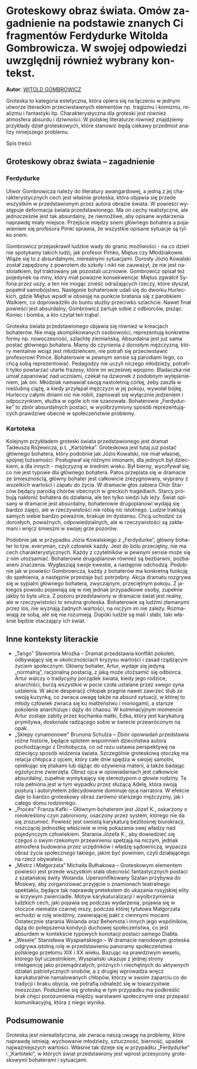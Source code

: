 # Gro­te­sko­wy ob­raz świa­ta. Omów za­gad­nie­nie na pod­sta­wie zna­nych Ci frag­men­tów Fer­dy­dur­ke Wi­tol­da Gom­bro­wi­cza. W swo­jej od­po­wie­dzi uwzględ­nij rów­nież wy­bra­ny kon­tekst.

**Autor**: [WITOLD GOMBROWICZ](https://poezja.org/wz/Witold_Gombrowicz/)

Gro­te­ska to ka­te­go­ria es­te­tycz­na, któ­ra opie­ra się na łą­cze­niu w jed­nym utwo­rze li­te­rac­kim prze­ciw­staw­nych ele­men­tów np. tra­gi­zmu i ko­mi­zmu, re­ali­zmu i fan­ta­sty­ki itp. Cha­rak­te­ry­stycz­na dla gro­te­ski jest rów­nież atmosfera absurdu i dziwności. W pol­skiej li­te­ra­tu­rze rów­nież znaj­dzie­my przy­kła­dy dzieł gro­te­sko­wych, któ­re sta­no­wić będą cie­ka­wy przed­miot ana­li­zy ni­niej­sze­go pro­ble­mu.

Spis treści



## Gro­te­sko­wy ob­raz świa­ta – zagadnienie

### Ferdydurke

Utwór Gom­bro­wi­cza na­le­ży do literatury awangardowej, a jed­ną z jej cha­rak­te­ry­stycz­nych cech jest wła­śnie groteska, któ­ra ob­ja­wia się przede wszyst­kim w przed­sta­wio­nym przez au­to­ra ob­ra­zie świa­ta. W po­wie­ści wy­stę­pu­je deformacja świata przedstawionego. Ma on ce­chy re­ali­stycz­ne, ale jed­no­cze­śnie jest tak ab­sur­dal­ny, że nie­moż­li­we, aby opi­sa­ne wy­da­rze­nia na­praw­dę mia­ły miej­sce. Przej­ście mię­dzy snem głów­ne­go bo­ha­te­ra a po­ja­wie­niem się pro­fe­so­ra Pim­ki spra­wia, że wszyst­kie opi­sa­ne sy­tu­acje są tyl­ko snem.

Gom­bro­wicz prze­ja­skra­wił ludz­kie wady do gra­nic moż­li­wo­ści - na co dzień nie spo­ty­ka­my ta­kich lu­dzi, jak pro­fe­sor Pim­ko, Miętus czy Mło­dzia­ko­wie. Wią­że się to z ab­sur­dal­ny­mi, nie­re­al­ny­mi sy­tu­acja­mi. Do­ro­sły Jó­zio Ko­wal­ski zo­stał za­pę­dzo­ny z po­wro­tem do szko­ły i nikt nie za­uwa­żył, że nie jest na­sto­lat­kiem, był trak­to­wa­ny jak po­zo­sta­li ucznio­wie. Gom­bro­wicz opi­sał też po­je­dy­nek na miny, któ­ry miał po­waż­ne kon­se­kwen­cje: Mię­tus zgwał­cił Sy­fo­na przez uszy, a ten nie mo­gąc znieść od­ra­ża­ją­cych rze­czy, któ­re sły­szał, po­peł­nił sa­mo­bój­stwo. Na­stęp­nie bo­ha­te­ro­wie uda­li się do dwor­ku Hur­lec­kich, gdzie Mię­tus wpadł w ob­se­sję na punk­cie bra­ta­nia się z pa­rob­kiem Wal­kiem, co do­pro­wa­dzi­ło do bun­tu służ­by prze­ciw­ko szlach­cie. Na­wet fi­nał po­wie­ści jest ab­sur­dal­ny, Gom­bro­wicz żar­tu­je so­bie z od­bior­ców, pi­sząc: Koniec i bomba, a kto czytał ten trąba!.



Gro­te­ska świa­ta przed­sta­wio­ne­go ob­ja­wia się rów­nież w kreacjach bohaterów. Nie mają skom­pli­ko­wa­nych oso­bo­wo­ści, re­pre­zen­tu­ją kon­kret­ne for­my np. no­wo­cze­sność, szlach­tę zie­miań­ską. Ab­sur­dal­na jest już sama po­stać głów­ne­go bo­ha­te­ra. Mamy do czy­nie­nia z do­ro­słym męż­czy­zną, któ­ry men­tal­nie wciąż jest mło­dzień­cem, nie po­tra­fi się prze­ciw­sta­wić profesorowi Pimce. Bo­ha­te­ro­wie w pew­nym sen­sie są parodiami tego, co chcą sobą reprezentować. Pe­da­go­dzy nie uczy­li ni­cze­go mło­dzie­ży, po­tra­fi­li tyl­ko po­wta­rzać utar­te fra­ze­sy, któ­re im wcze­śniej wpo­jo­no. Bla­dacz­ka nie umiał za­pa­no­wać nad ucznia­mi, cze­kał na dzwo­nek z po­dob­nym wy­tę­sk­nie­niem, jak oni. Mło­dziak na­ma­wiał swo­ją na­sto­let­nią cór­kę, żeby za­szła w nie­ślub­ną cią­żę, a kie­dy przy­ła­pał męż­czyzn w jej po­ko­ju, wy­wo­łał bój­kę. Hur­lec­cy ca­ły­mi dnia­mi nic nie ro­bi­li, zaj­mo­wa­li się wy­łącz­nie je­dze­niem i od­po­czyn­kiem, służ­ba w ogó­le ich nie sza­no­wa­ła. Bo­ha­te­ro­wie „Fer­dy­dur­ke” to zbiór ab­sur­dal­nych po­sta­ci, w wy­ol­brzy­mio­ny spo­sób re­pre­zen­tu­ją­cych praw­dzi­we obec­ne w spo­łe­czeń­stwie pro­ble­my.

### Kartoteka

Ko­lej­nym przy­kła­dem gro­te­ski świa­ta przed­sta­wio­ne­go jest dra­mat Tadeusza Różewicza, p.t. „Kar­to­te­ka”. Gro­te­sko­wa jest tu­taj już po­stać głów­ne­go bo­ha­te­ra, któ­ry po­dob­nie jak Jó­zio Ko­wal­ski, nie miał własnej, spójnej tożsamości. Po­słu­gi­wał się róż­ny­mi imio­na­mi, dla jed­nych był dziec­kiem, a dla in­nych - męż­czy­zną w śred­nim wie­ku. Był bier­ny, wy­co­fy­wał się, co nie jest ty­po­we dla głów­ne­go bo­ha­te­ra. Pa­tos prze­pla­ta się w dra­ma­cie ze śmiesz­no­ścią, głów­ny bo­ha­ter jest cał­ko­wi­cie zre­zy­gno­wa­ny, wy­pra­ny z wszel­kich war­to­ści i za­pa­łu do ży­cia. W dra­ma­cie głos za­bie­ra Chór Star­ców bę­dą­cy parodią chórów obecnych w greckich tragediach. Star­cy pró­bu­ją na­kło­nić bo­ha­te­ra do dzia­ła­nia, ale ten tyl­ko sie­dzi lub leży. Świat opi­sa­ny w dra­ma­cie jest ab­sur­dal­ny, bohaterowie drugoplanowi wydają się bardzo zajęci, ale w rzeczywistości nie robią nic istotnego. Lu­dzie trak­tu­ją sa­mych sie­bie bar­dzo po­waż­nie, bra­ku­je im dy­stan­su. Chcą ucho­dzić za do­ro­słych, po­waż­nych, od­po­wie­dzial­nych, ale w rze­czy­wi­sto­ści są za­kła­ma­ni i wręcz śmiesz­ni w swo­jej grze po­zo­rów.



Po­dob­nie jak w przy­pad­ku Józia Kowalskiego z „Fer­dy­dur­ke”, głów­ny bo­ha­ter to tzw. everyman, czy­li czło­wiek każ­dy. Jest do bólu prze­cięt­ny, nie ma cech cha­rak­te­ry­stycz­nych. Każ­dy z czy­tel­ni­ków w pew­nym sen­sie może się z nim utoż­sa­miać. Bo­ha­te­ro­wie dru­go­pla­no­wi rów­nież są bez­barw­ni, po­zba­wie­ni zna­cze­nia. Wy­gła­sza­ją swo­je kwe­stie, a na­stęp­nie od­cho­dzą. Po­dob­nie jak w po­wie­ści Gom­bro­wi­cza, każ­dy z bo­ha­te­rów ma kon­kret­ną funk­cję do speł­nie­nia, a na­stęp­nie prze­sta­je być po­trzeb­ny. Ak­cja dra­ma­tu roz­gry­wa się w sy­pial­ni głów­ne­go bo­ha­te­ra, zwy­czaj­nym, prze­cięt­nym po­ko­ju. Z ja­kie­goś po­wo­du po­ja­wia­ją się w niej jed­nak przy­pad­ko­we oso­by, zu­peł­nie jak­by to była uli­ca. Z pozoru przedstawiony w dramacie świat jest realny, ale w rzeczywistości to smutna groteska. Bo­ha­te­ro­wie są ludź­mi zła­ma­ny­mi przez los, nie wy­zna­ją żad­nych war­to­ści, na ni­czym im nie za­le­ży. Roz­ma­wia­ją ze sobą, ale się nie ro­zu­mie­ją. Do­pó­ki lu­dzie są mali i sła­bi, taki wła­śnie bę­dzie ota­cza­ją­cy ich świat.

## Inne konteksty literackie

- „Tango” Sławomira Mrożka – Dramat przedstawia konflikt pokoleń, odbywający się w okolicznościach kryzysu wartości i zasad rządzącym życiem społecznym. Główny bohater, Artur, wydaje się jedyną „normalną”, racjonalną postacią, z jaką może utożsamić się odbiorca. Artur walczy o tradycyjny porządek świata, kiedy jego rodzice, anarchiści, burzą wszystkie w pocie czoła ustalane przez swego syna ustalenia. W akcie desperacji chłopak pragnie nawet zawrzeć ślub ze swoją kuzynką, co zwraca uwagę także na absurd sytuacji, w której to młody człowiek zwraca się ku małżeństwu i monogamii, a starsze pokolenie anarchizuje i dąży do chaosu. W kulminacyjnym momencie Artur zostaje zabity przez kochanka matki, Edka, który jest karykaturą prymitywa, doskonale radzącego sobie w świecie przewróconym na opak.
- „Sklepy cynamonowe” Brunona Schulza – Zbiór opowiadań przedstawia różne historie, będące splotem wspomnień dzieciństwa autora pochodzącego z Drohobycza, co od razu ustawia perspektywę na dziecięcy sposób widzenia świata. Szczególnie groteskową otoczkę ma relacja chłopca z ojcem, który całe dnie spędza w swojej samotni, opiekując się ptakami lub dążąc do ożywienia materii, a także badając egzotyczne zwierzęta. Obraz ojca w opowiadaniach jest całkowicie absurdalny, zupełnie wymykający się stereotypom o głowie rodziny. Ta rola pełniona jest w tym wypadku przez służącą Adelę, która swoją posturą i autorytetem zdecydowanie dominuje ojca narratora. W efekcie daje to bardzo groteskowy obraz zarówno starszego mężczyzny, jak i całego domu rodzinnego.
- „Proces” Franza Kafki – Głównym bohaterem jest Józef K., oskarżony o nieokreślony czyn zabroniony, osaczony przez system, którego nie da się zrozumieć. Powieść jest swoistą karykaturą bezlitosnej biurokracji, niszczącej jednostkę właściwie w imię pokazania swej władzy nad pojedynczym człowiekiem. Starania Józefa K., aby dowiedzieć się czegoś o swym rzekomym przewinieniu spełzają na niczym, jednak atmosfera budowana przez urzędników i władzę sądowniczą, wypacza obraz życia społecznego takiego, jakim być powinien, czyli działającego na rzecz obywatela.
- „Mistrz i Małgorzata” Michaiła Bułhakowa – Groteskowym elementem powieści jest przede wszystkim stała obecność fantastycznych postaci z szatańskiej świty Wolanda. Upersonifikowany Szatan przybywa do Moskwy, aby zorganizować przyjęcie o znamionach teatralnego spektaklu, będące tak naprawdę pretekstem do ukazania rosyjskiej elity w krzywym zwierciadle. Motyw karykaturalizacji i wyolbrzymienia ludzkich cech, jaki pojawia się podczas wydarzenia, pojawia się w otoczce niemalże czarnej mszy, podczas której tytułowa Małgorzata wchodzi w rolę wiedźmy, zawierającej pakt z ciemnymi mocami. Ostatecznie starania Wolanda oraz Behemota i innych jego wspólników, dążą do polepszenia kondycji duchowej społeczeństwa, co jest absurdem w kontekście typowych konotacji postaci samego Diabła.
- „Wesele” Stanisława Wyspiańskiego – W dramacie narodowym groteska odgrywa istotną rolę w przedstawieniu panoramy społeczeństwa polskiego przełomu XIX i XX wieku. Bazując na prawdziwym weselu, którego był uczestnikiem, Wyspiański ukazuje z jednej strony inteligencję jako przemądrzałych, próżnych i niechętnych do aktywnych działań patriotycznych snobów, a z drugiej wprowadza wręcz karykaturalnie namalowanych chłopów, którzy w swoim zaparciu co do tradycji i braku obycia, nie potrafią odnaleźć się w towarzystwie mieszczan. Posłużenie się groteską w tym przypadku ma podkreślić brak chęci porozumienia między warstwami społecznymi oraz przepaść komunikacyjną, która z niego wynika.

## Podsumowanie

Gro­te­ska jest nie­re­ali­stycz­na, ale zwra­ca na­szą uwa­gę na pro­ble­my, któ­re na­praw­dę ist­nie­ją: wy­cho­wa­nie mło­dzie­ży, sztucz­ność, bier­ność, upa­dek naj­waż­niej­szych war­to­ści. Wła­śnie tak dzie­je się w przy­pad­ku „Fer­dy­dur­ke” i „Kar­to­te­ki”, w któ­rych świat przed­sta­wio­ny jest wprost prze­sy­co­ny gro­te­sko­wy­mi bo­ha­te­ra­mi i sy­tu­acja­mi.

